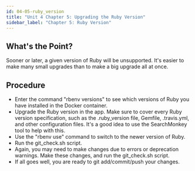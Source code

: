 ```yaml
---
id: 04-05-ruby_version
title: "Unit 4 Chapter 5: Upgrading the Ruby Version"
sidebar_label: "Chapter 5: Ruby Version"
---
```


## What's the Point?
Sooner or later, a given version of Ruby will be unsupported.  It's easier to make many small upgrades than to make a big upgrade all at once.

## Procedure
* Enter the command "rbenv versions" to see which versions of Ruby you have installed in the Docker container.
* Upgrade the Ruby version in the app.  Make sure to cover every Ruby version specification, such as the .ruby_version file, Gemfile, .travis.yml, and other configuration files.  It's a good idea to use the SearchMonkey tool to help with this.
* Use the "rbenv use" command to switch to the newer version of Ruby.
* Run the git_check.sh script.
* Again, you may need to make changes due to errors or deprecation warnings.  Make these changes, and run the git_check.sh script.
* If all goes well, you are ready to git add/commit/push your changes.
